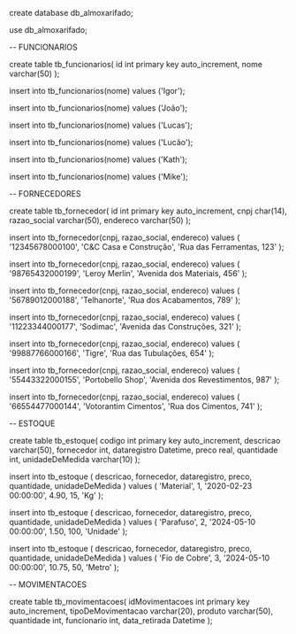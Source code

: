 create database db_almoxarifado;

use db_almoxarifado;

-- FUNCIONARIOS

create table tb_funcionarios(
    id int primary key auto_increment,
    nome varchar(50)
);

insert into
    tb_funcionarios(nome)
values
    ('Igor');

insert into
    tb_funcionarios(nome)
values
    ('João');

insert into
    tb_funcionarios(nome)
values
    ('Lucas');

insert into
    tb_funcionarios(nome)
values
    ('Lucão');

insert into
    tb_funcionarios(nome)
values
    ('Kath');

insert into
    tb_funcionarios(nome)
values
    ('Mike');

-- FORNECEDORES 

create table tb_fornecedor(
    id int primary key auto_increment,
    cnpj char(14),
    razao_social varchar(50),
    endereco varchar(50)
);

insert into
    tb_fornecedor(cnpj, razao_social, endereco)
values
    (
        '12345678000100',
        'C&C Casa e Construção',
        'Rua das Ferramentas, 123'
    );

insert into
    tb_fornecedor(cnpj, razao_social, endereco)
values
    (
        '98765432000199',
        'Leroy Merlin',
        'Avenida dos Materiais, 456'
    );

insert into
    tb_fornecedor(cnpj, razao_social, endereco)
values
    (
        '56789012000188',
        'Telhanorte',
        'Rua dos Acabamentos, 789'
    );

insert into
    tb_fornecedor(cnpj, razao_social, endereco)
values
    (
        '11223344000177',
        'Sodimac',
        'Avenida das Construções, 321'
    );

insert into
    tb_fornecedor(cnpj, razao_social, endereco)
values
    (
        '99887766000166',
        'Tigre',
        'Rua das Tubulações, 654'
    );

insert into
    tb_fornecedor(cnpj, razao_social, endereco)
values
    (
        '55443322000155',
        'Portobello Shop',
        'Avenida dos Revestimentos, 987'
    );

insert into
    tb_fornecedor(cnpj, razao_social, endereco)
values
    (
        '66554477000144',
        'Votorantim Cimentos',
        'Rua dos Cimentos, 741'
    );

-- ESTOQUE 

create table tb_estoque(
    codigo int primary key auto_increment,
    descricao varchar(50),
    fornecedor int,
    dataregistro Datetime,
    preco real,
    quantidade int,
    unidadeDeMedida varchar(10)
);

insert into
    tb_estoque (
        descricao,
        fornecedor,
        dataregistro,
        preco,
        quantidade,
        unidadeDeMedida
    )
values
    (
        'Material',
        1,
        '2020-02-23 00:00:00',
        4.90,
        15,
        'Kg'
    );

insert into
    tb_estoque (
        descricao,
        fornecedor,
        dataregistro,
        preco,
        quantidade,
        unidadeDeMedida
    )
values
    (
        'Parafuso',
        2,
        '2024-05-10 00:00:00',
        1.50,
        100,
        'Unidade'
    );

insert into
    tb_estoque (
        descricao,
        fornecedor,
        dataregistro,
        preco,
        quantidade,
        unidadeDeMedida
    )
values
    (
        'Fio de Cobre',
        3,
        '2024-05-10 00:00:00',
        10.75,
        50,
        'Metro'
    );

-- MOVIMENTACOES 

create table tb_movimentacoes(
    idMovimentacoes int primary key auto_increment,
    tipoDeMovimentacao varchar(20),
    produto varchar(50),
    quantidade int,
    funcionario int,
    data_retirada Datetime
);
